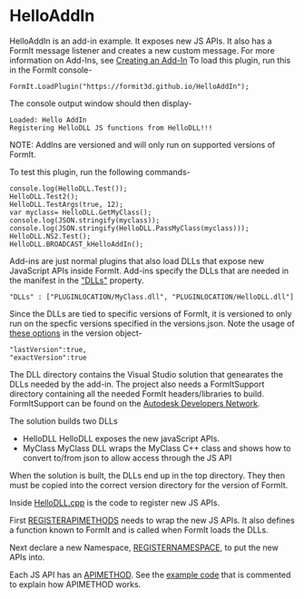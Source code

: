 # HelloAddIn
HelloAddIn is an add-in example.  It exposes new JS APIs.  It also has a FormIt message listener and creates a new custom message.  For more information on Add-Ins, see [Creating an Add-In](https://formit3d.github.io/FormItExamplePlugins/docs/HowToBuild.html#CreatingAddIn)
To load this plugin, run this in the FormIt console-
```
FormIt.LoadPlugin("https://formit3d.github.io/HelloAddIn");
```
The console output window should then display-
```
Loaded: Hello AddIn
Registering HelloDLL JS functions from HelloDLL!!!
```
NOTE: AddIns are versioned and will only run on supported versions of FormIt.

To test this plugin, run the following commands-
```
console.log(HelloDLL.Test());
HelloDLL.Test2();
HelloDLL.TestArgs(true, 12);
var myclass= HelloDLL.GetMyClass();
console.log(JSON.stringify(myclass));
console.log(JSON.stringify(HelloDLL.PassMyClass(myclass)));
HelloDLL.NS2.Test();
HelloDLL.BROADCAST_kHelloAddIn();
```

Add-ins are just normal plugins that also load DLLs that expose new JavaScript APIs inside FormIt.  Add-ins specify the DLLs that are needed in the manifest in the ["DLLs"](https://github.com/FormIt3D/HelloAddIn/blob/main/v22_0/manifest.json#L8) property.
```
"DLLs" : ["PLUGINLOCATION/MyClass.dll", "PLUGINLOCATION/HelloDLL.dll"]
```
Since the DLLs are tied to specific versions of FormIt, it is versioned to only run on the specfic versions specified in the versions.json.  Note the usage of [these options](https://github.com/FormIt3D/HelloAddIn/blob/main/versions.json#L6) in the version object-
```
"lastVersion":true,
"exactVersion":true
```

The DLL directory contains the Visual Studio solution that genearates the DLLs needed by the add-in.
The project also needs a FormItSupport directory containing all the needed FormIt headers/libraries to build. FormItSupport can be found on the [Autodesk Developers Network](https://www.autodesk.com/developer-network/overview).

The solution builds two DLLs
- HelloDLL
    HelloDLL exposes the new javaScript APIs.
- MyClass
    MyClass DLL wraps the MyClass C++ class and shows how to convert to/from json
    to allow access through the JS API

When the solution is built, the DLLs end up in the top directory.  They then must be copied into the correct version directory for the version of FormIt.

Inside [HelloDLL.cpp](https://github.com/FormIt3D/HelloAddIn/blob/main/DLL/HelloDLL.cpp) is the code to register new JS APIs.

First [REGISTERAPIMETHODS](https://github.com/FormIt3D/HelloAddIn/blob/main/DLL/HelloDLL.cpp#L19) needs to wrap the new JS APIs. It also defines a function known to FormIt and is called when FormIt loads the DLLs.

Next declare a new Namespace, [REGISTERNAMESPACE](https://github.com/FormIt3D/HelloAddIn/blob/main/DLL/HelloDLL.cpp#L32), to put the new APIs into.

Each JS API has an [APIMETHOD](https://github.com/FormIt3D/HelloAddIn/blob/main/DLL/HelloDLL.cpp#L32).  See the [example code](https://github.com/FormIt3D/HelloAddIn/blob/main/DLL/HelloDLL.cpp) that is commented to explain how APIMETHOD works.

